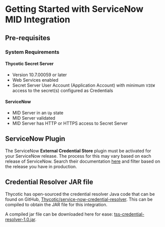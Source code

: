 [title]: # (Getting Started)
[tags]: # (Requirements)
[priority]: # (1)

# Getting Started with ServiceNow MID Integration

## Pre-requisites

### System Requirements

#### Thycotic Secret Server

* Version 10.7.00059 or later
* Web Services enabled
* Secret Server User Account (Application Account) with minimum `VIEW` access to the secret(s) configured as Credentials

#### ServiceNow

* MID Server in an `Up` state
* MID Server validated
* MID Server has HTTP or HTTPS access to Secret Server

## ServiceNow Plugin

The ServiceNow **External Credential Store** plugin must be activated for your ServiceNow release. The process for this may vary based on each release of ServiceNow. Search their documentation [here](https://docs.servicenow.com/search?q=External+credential+storage&facetreset=yes) and filter based on the release you have in production.

## Credential Resolver JAR file

Thycotic has open-sourced the credential resolver Java code that can be found on GitHub, [Thycotic/service-now-credential-resolver](https://github.com/thycotic/service-now-credential-resolver). This can be compiled to obtain the JAR file for this integration.

A compiled jar file can be downloaded here for ease: [tss-credential-resolver-1.0.jar](https://updates.thycotic.com/secretserver/servicenow/tss-credential-resolver-1.0.jar).
